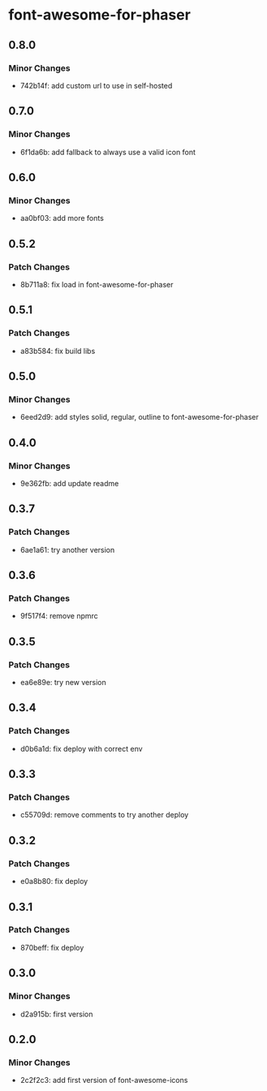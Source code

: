 # font-awesome-for-phaser

## 0.8.0

### Minor Changes

- 742b14f: add custom url to use in self-hosted

## 0.7.0

### Minor Changes

- 6f1da6b: add fallback to always use a valid icon font

## 0.6.0

### Minor Changes

- aa0bf03: add more fonts

## 0.5.2

### Patch Changes

- 8b711a8: fix load in font-awesome-for-phaser

## 0.5.1

### Patch Changes

- a83b584: fix build libs

## 0.5.0

### Minor Changes

- 6eed2d9: add styles solid, regular, outline to font-awesome-for-phaser

## 0.4.0

### Minor Changes

- 9e362fb: add update readme

## 0.3.7

### Patch Changes

- 6ae1a61: try another version

## 0.3.6

### Patch Changes

- 9f517f4: remove npmrc

## 0.3.5

### Patch Changes

- ea6e89e: try new version

## 0.3.4

### Patch Changes

- d0b6a1d: fix deploy with correct env

## 0.3.3

### Patch Changes

- c55709d: remove comments to try another deploy

## 0.3.2

### Patch Changes

- e0a8b80: fix deploy

## 0.3.1

### Patch Changes

- 870beff: fix deploy

## 0.3.0

### Minor Changes

- d2a915b: first version

## 0.2.0

### Minor Changes

- 2c2f2c3: add first version of font-awesome-icons
